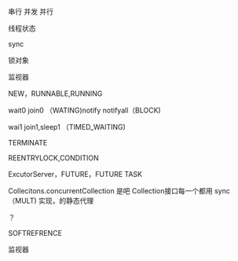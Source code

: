 串行 并发 并行

线程状态

sync

锁对象

监视器

NEW，RUNNABLE,RUNNING

wait0 join0 （WATING)notify notifyall（BLOCK)

wai1 join1,sleep1 （TIMED_WAITING)

TERMINATE



REENTRYLOCK,CONDITION

ExcutorServer，FUTURE，FUTURE TASK



Collecitons.concurrentCollection 是吧 Collection接口每一个都用 sync（MULT) 实现，的静态代理



？

SOFTREFRENCE

监视器